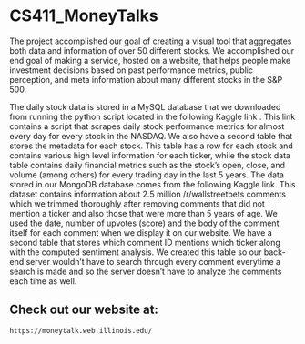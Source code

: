# CS411_MoneyTalks
The project accomplished our goal of creating a visual tool that aggregates both data and information of over 50 different stocks. We accomplished our end goal of making a service, hosted on a website, that helps people make investment decisions based on past performance metrics, public perception, and meta information about many different stocks in the S&amp;P 500.

The daily stock data is stored in a MySQL database that we downloaded from running the python script located in the following Kaggle link . This link contains a script that scrapes daily stock performance metrics for almost every day for every stock in the NASDAQ. We also have a second table that stores the metadata for each stock. This table has a row for each stock and contains various high level information for each ticker, while the stock data table contains daily financial metrics such as the stock’s open, close, and volume (among others) for every trading day in the last 5 years. 
The data stored in our MongoDB database comes from the following Kaggle link.
This dataset contains information about 2.5 million /r/wallstreetbets comments which we trimmed thoroughly after removing comments that did not mention a ticker and also those that were more than 5 years of age. We used the date, number of upvotes (score) and the body of the comment itself for each comment when we display it on our website. We have a second table that stores which comment ID mentions which ticker along with the computed sentiment analysis. We created this table so our back-end server wouldn’t have to search through every comment everytime a search is made and so the server doesn’t have to analyze the comments each time as well. 


<h2>Check out our website at:</h2>

```
https://moneytalk.web.illinois.edu/
```

